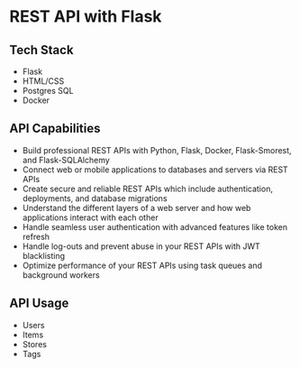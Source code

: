 # REST API with Flask
## Tech Stack
 - Flask
 - HTML/CSS
 - Postgres SQL
 - Docker
 ## API Capabilities
 - Build professional REST APIs with Python, Flask, Docker, Flask-Smorest, and Flask-SQLAlchemy
 - Connect web or mobile applications to databases and servers via REST APIs
 - Create secure and reliable REST APIs which include authentication, deployments, and database migrations
 - Understand the different layers of a web server and how web applications interact with each other
 - Handle seamless user authentication with advanced features like token refresh
 - Handle log-outs and prevent abuse in your REST APIs with JWT blacklisting
 - Optimize performance of your REST APIs using task queues and background workers
 
 ## API Usage
  * Users
  * Items
  * Stores
  * Tags
  
